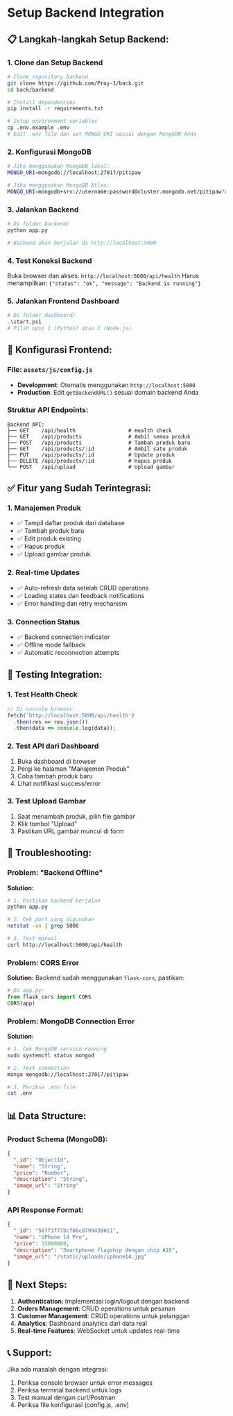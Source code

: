 # Setup Backend Integration

## 📋 **Langkah-langkah Setup Backend:**

### 1. **Clone dan Setup Backend**
```bash
# Clone repository backend
git clone https://github.com/Proy-1/back.git
cd back/backend

# Install dependencies
pip install -r requirements.txt

# Setup environment variables
cp .env.example .env
# Edit .env file dan set MONGO_URI sesuai dengan MongoDB Anda
```

### 2. **Konfigurasi MongoDB**
```bash
# Jika menggunakan MongoDB lokal:
MONGO_URI=mongodb://localhost:27017/pitipaw

# Jika menggunakan MongoDB Atlas:
MONGO_URI=mongodb+srv://username:password@cluster.mongodb.net/pitipaw?retryWrites=true&w=majority
```

### 3. **Jalankan Backend**
```bash
# Di folder backend/
python app.py

# Backend akan berjalan di http://localhost:5000
```

### 4. **Test Koneksi Backend**
Buka browser dan akses: `http://localhost:5000/api/health`
Harus menampilkan: `{"status": "ok", "message": "Backend is running"}`

### 5. **Jalankan Frontend Dashboard**
```bash
# Di folder dashboard/
.\start.ps1
# Pilih opsi 1 (Python) atau 2 (Node.js)
```

## 🔧 **Konfigurasi Frontend:**

### File: `assets/js/config.js`
- **Development**: Otomatis menggunakan `http://localhost:5000`
- **Production**: Edit `getBackendURL()` sesuai domain backend Anda

### Struktur API Endpoints:
```
Backend API:
├── GET    /api/health                 # Health check
├── GET    /api/products               # Ambil semua produk
├── POST   /api/products               # Tambah produk baru
├── GET    /api/products/:id           # Ambil satu produk
├── PUT    /api/products/:id           # Update produk
├── DELETE /api/products/:id           # Hapus produk
└── POST   /api/upload                 # Upload gambar
```

## ✅ **Fitur yang Sudah Terintegrasi:**

### 1. **Manajemen Produk**
- ✅ Tampil daftar produk dari database
- ✅ Tambah produk baru
- ✅ Edit produk existing
- ✅ Hapus produk
- ✅ Upload gambar produk

### 2. **Real-time Updates**
- ✅ Auto-refresh data setelah CRUD operations
- ✅ Loading states dan feedback notifications
- ✅ Error handling dan retry mechanism

### 3. **Connection Status**
- ✅ Backend connection indicator
- ✅ Offline mode fallback
- ✅ Automatic reconnection attempts

## 🚀 **Testing Integration:**

### 1. **Test Health Check**
```javascript
// Di console browser:
fetch('http://localhost:5000/api/health')
  .then(res => res.json())
  .then(data => console.log(data));
```

### 2. **Test API dari Dashboard**
1. Buka dashboard di browser
2. Pergi ke halaman "Manajemen Produk"
3. Coba tambah produk baru
4. Lihat notifikasi success/error

### 3. **Test Upload Gambar**
1. Saat menambah produk, pilih file gambar
2. Klik tombol "Upload"
3. Pastikan URL gambar muncul di form

## 🐛 **Troubleshooting:**

### Problem: "Backend Offline"
**Solution:**
```bash
# 1. Pastikan backend berjalan
python app.py

# 2. Cek port yang digunakan
netstat -an | grep 5000

# 3. Test manual
curl http://localhost:5000/api/health
```

### Problem: CORS Error
**Solution:**
Backend sudah menggunakan `flask-cors`, pastikan:
```python
# Di app.py:
from flask_cors import CORS
CORS(app)
```

### Problem: MongoDB Connection Error
**Solution:**
```bash
# 1. Cek MongoDB service running
sudo systemctl status mongod

# 2. Test connection
mongo mongodb://localhost:27017/pitipaw

# 3. Periksa .env file
cat .env
```

## 📊 **Data Structure:**

### Product Schema (MongoDB):
```json
{
  "_id": "ObjectId",
  "name": "String",
  "price": "Number",
  "description": "String",
  "image_url": "String"
}
```

### API Response Format:
```json
{
  "_id": "507f1f77bcf86cd799439011",
  "name": "iPhone 14 Pro",
  "price": 15000000,
  "description": "Smartphone flagship dengan chip A16",
  "image_url": "/static/uploads/iphone14.jpg"
}
```

## 🔄 **Next Steps:**

1. **Authentication**: Implementasi login/logout dengan backend
2. **Orders Management**: CRUD operations untuk pesanan
3. **Customer Management**: CRUD operations untuk pelanggan
4. **Analytics**: Dashboard analytics dari data real
5. **Real-time Features**: WebSocket untuk updates real-time

## 📞 **Support:**

Jika ada masalah dengan integrasi:
1. Periksa console browser untuk error messages
2. Periksa terminal backend untuk logs
3. Test manual dengan curl/Postman
4. Periksa file konfigurasi (config.js, .env)
